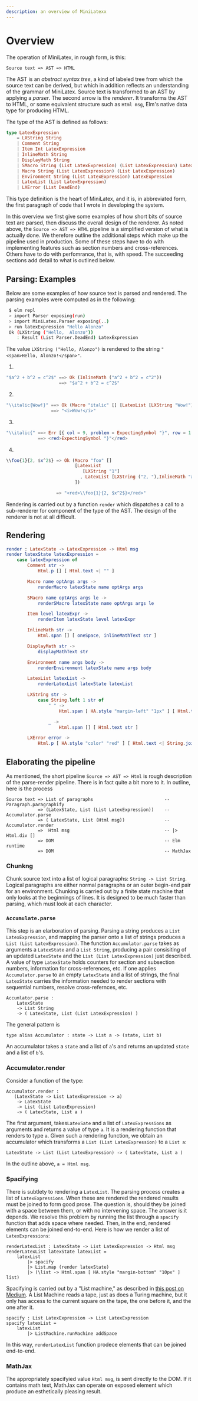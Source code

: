 ```yaml
---
description: an overview of MiniLatexx
---
```


# Overview

The operation of MiniLatex, in rough form, is this:

```
Source text => AST => HTML
```

The AST is an _abstract syntax tree_, a kind of labeled
tree from which the source text can be derived, but which
in addition reflects an understanding of the grammar
of MiniLatex. Source text is transformed to an AST by
applying a _parser_. The second arrow is the _renderer_.
It transforms the AST to HTML, or some equivalent structure
such as `Html msg`, Elm's native data type for producing
HTML.

The type of the AST is defined as follows:

```elm
type LatexExpression
    = LXString String
    | Comment String
    | Item Int LatexExpression
    | InlineMath String
    | DisplayMath String
    | SMacro String (List LatexExpression) (List LatexExpression) LatexExpression
    | Macro String (List LatexExpression) (List LatexExpression)
    | Environment String (List LatexExpression) LatexExpression
    | LatexList (List LatexExpression)
    | LXError (List DeadEnd)
```

This type definition is the heart of MiniLatex,
and it is, in abbreviated form, the
first paragraph of code that I wrote
in developing the system.

In this overview we first give some examples of how short bits of
source text are parsed, then discuss the overall
design of the renderer. As noted above, the
`Source => AST => HTML` pipeline is a simplified
version of what is actually done. We therefore outline
the additional steps which make up the pipeline used
in production. Some of these steps have to do with
implementing features such as section numbers and
cross-references. Others have to do with perfomrance,
that is, with speed. The succeeding sections add detail
to what is outlined below.

## Parsing: Examples

Below are some examples of how source text is parsed and rendered.
The parsing examples were computed as in the following:

```bash
 $ elm repl
 > import Parser exposing(run)
 > import MiniLatex.Parser exposing(..)
 > run latexExpression "Hello Alonzo"
 Ok (LXString ("Hello,  Alonzo"))
    : Result (List Parser.DeadEnd) LatexExpression
```

The value `LXString ("Hello, Alonzo")` is rendered to
the string `"<span>Hello, Alonzo!</span>"`.

1.

```elm
"$a^2 + b^2 = c^2$" ==> Ok (InlineMath ("a^2 + b^2 = c^2"))
                    ==> "$a^2 + b^2 = c^2$"
```

2.

```elm
"\\italic{Wow!}" ==> Ok (Macro "italic" [] [LatexList [LXString "Wow!"]])
                 ==> "<i>Wow!</i>"
```

3.

```elm
"\\italic{" ==> Err [{ col = 9, problem = ExpectingSymbol "}", row = 1 }]
            ==> <red>ExpectingSymbol "}"</red>
```

4.

```elm
\\foo{1}{2, $x^2$} => Ok (Macro "foo" []
                          [LatexList
                             [LXString "1"]
                            , LatexList [LXString ("2, "),InlineMath "x^2"]
                          ])

                   => "<red>\\foo{1}{2, $x^2$}</red>"
```

Rendering is carried out by a function `render` which dispatches a call to
a sub-renderer for component of the type of the AST. The design of the
renderer is not at all difficult.

## Rendering

```elm
render : LatexState -> LatexExpression -> Html msg
render latexState latexExpression =
    case latexExpression of
        Comment str ->
            Html.p [] [ Html.text <| "" ]

        Macro name optArgs args ->
            renderMacro latexState name optArgs args

        SMacro name optArgs args le ->
            renderSMacro latexState name optArgs args le

        Item level latexExpr ->
            renderItem latexState level latexExpr

        InlineMath str ->
            Html.span [] [ oneSpace, inlineMathText str ]

        DisplayMath str ->
            displayMathText str

        Environment name args body ->
            renderEnvironment latexState name args body

        LatexList latexList ->
            renderLatexList latexState latexList

        LXString str ->
            case String.left 1 str of
                " " ->
                    Html.span [ HA.style "margin-left" "1px" ] [ Html.text str ]

                _ ->
                    Html.span [] [ Html.text str ]

        LXError error ->
            Html.p [ HA.style "color" "red" ] [ Html.text <| String.join "\n---\n\n" (List.map errorReport error) ]
```

## Elaborating the pipeline

As mentioned, the short pipeline `Source => AST => Html` is
rough description of the parse-render pipeline. There is in
fact quite a bit more to it. In outline, here is the process

```
Source text => List of paragraphs                           -- Paragraph.paragraphify
            => (LatexState, List (List LatexExpression))    -- Accumulator.parse
            => ( LatexState, List (Html msg))               -- Accumulator.render
            =>  Html msg                                    -- |> Html.div []
            => DOM                                          -- Elm runtime
            => DOM                                          -- MathJax
```

### Chunkng

Chunk source text into a list of logical paragraphs:
`String -> List String`. Logical paragraphs are either
normal paragraphs or an outer begin-end
pair for an environment. Chunking is carried out by
a finite state machine that only looks at the beginnings
of lines. It is designed to be much faster than parsing,
which must look at each character.

### `Accumulate.parse`

This step is an elarboration of parsing. Parsing
a string produces a `List LatexExpression`,
and mapping the parser onto a list of strings
produces a `List (List LatexExpression)`.
The function `Accumulator.parse` takes as
arguments a `LatexState` and a `List String`,
producing a pair consisiting of an updated
`LatexState` and the `List (List LatexExpression)`
just described. A value of type `LatexState` holds
counters for section and subsection numbers,
information for cross-references, etc. If one
applies `Accumulator.parse` to an empty `LatexState`
and a list of strings, the final `LatexState` carries
the information needed to render sections with
sequential numbers, resolve cross-refernces, etc.

```
Accumlator.parse :
    LatexState
    -> List String
    -> ( LatexState, List (List LatexExpression) )
```

The general pattern is

```
type alias Accumulator : state -> List a -> (state, List b)
```

An accumulator takes a `state` and a list of `a`'s and
returns an updated `state` and a list of `b`'s.

### Accumulator.render

Consider a function of the type:

```
Accumulator.render :
   (LatexState -> List LatexExpression -> a)
    -> LatexState
    -> List (List LatexExpression)
    -> ( LatexState, List a )
```

The first argument, takes`LatexSate` and a list of
`LatexExpressions` as arguments and returns a value
of type `a`. It is a rendering function that renders
to type `a`. Given such a rendering function, we obtain
an accumulator which transforms a `List (List LatexExpression)`
to a `List a`:

```
LatexState -> List (List LatexExpression) -> ( LatexState, List a )
```

In the outline above, `a = Html msg`.

### Spacifying

There is subtlety to rendering a `LatexList`. The parsing
process creates a list of `LatexExpressions`. When these
are rendered the rendered results must be joined to form
good prose. The question is, should they be joined with
a space between them, or with no intervening space. The
answer is:it depends. We resolve this problem by running
the list through a `spacify` function that adds space
where needed. Then, in the end, rendered elements can
be joined end-to-end. Here is how we render a list
of `LatexExpressions`:

```
renderLatexList : LatexState -> List LatexExpression -> Html msg
renderLatexList latexState latexList =
    latexList
        |> spacify
        |> List.map (render latexState)
        |> (\list -> Html.span [ HA.style "margin-bottom" "10px" ] list)
```

Spacifying is carried out by
a "List machine," as described in
[this post on Medium](https://medium.com/me/stats/post/c07700bba13c).
A List Machine reads a tape, just as does a Turing machine,
but it only has access to the current square on the tape,
the one before it, and the one after it.

```
spacify : List LatexExpression -> List LatexExpression
spacify latexList =
    latexList
        |> ListMachine.runMachine addSpace
```

In this way, `renderLatexList` function prodece elements that can be
joined end-to-end.

### MathJax

The appropriately spacifyied value `Html msg`,
is sent directly to the DOM. If it contains math text,
MathJax can operate on exposed element which produce an
esthetically pleasing result.
